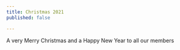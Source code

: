```yaml
---
title: Christmas 2021
published: false

---
```


A very Merry Christmas and a Happy New Year to all our members
